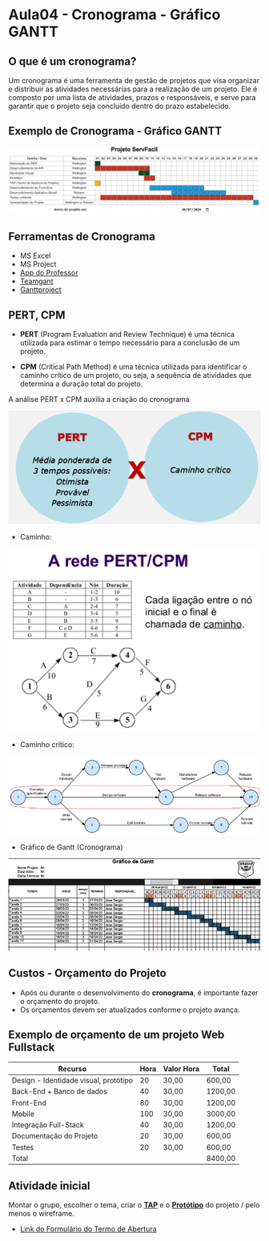 # Aula04 - Cronograma - Gráfico GANTT

## O que é um cronograma?
Um cronograma é uma ferramenta de gestão de projetos que visa organizar e distribuir as atividades necessárias para a realização de um projeto. Ele é composto por uma lista de atividades, prazos e responsáveis, e serve para garantir que o projeto seja concluído dentro do prazo estabelecido.

## Exemplo de Cronograma - Gráfico GANTT
![Cronograma](./cronograma.png)

## Ferramentas de Cronograma
- MS Excel
- MS Project
- [App do Professor](https://wellifabio.github.io/gantt/)
- [Teamgant](https://www.teamgantt.com/)
- [Ganttproject](https://www.ganttproject.biz/)

## PERT, CPM

- **PERT** (Program Evaluation and Review Technique) é uma técnica utilizada para estimar o tempo necessário para a conclusão de um projeto.

- **CPM** (Critical Path Method) é uma técnica utilizada para identificar o caminho crítico de um projeto, ou seja, a sequência de atividades que determina a duração total do projeto.

A análise PERT x CPM auxilia a criação do cronograma

![](pert_cpm.png)

- Caminho:

![](caminho.png)

- Caminho crítico:

![](caminho_critico.png)

- Gráfico de Gantt (Cronograma)

![](gantt1.png)

## Custos - Orçamento do Projeto
- Após ou durante o desenvolvimento do **cronograma**, é importante fazer o orçamento do projeto.
- Os orçamentos devem ser atualizados conforme o projeto avança.

## Exemplo de orçamento de um projeto Web Fullstack

|Recurso|Hora|Valor Hora|Total|
|-|-|-|-|
|Design - Identidade visual, protótipo|20|30,00|600,00|
|Back-End + Banco de dados|40|30,00|1200,00|
|Front-End|80|30,00|1200,00|
|Mobile|100|30,00|3000,00|
|Integração Full-Stack|40|30,00|1200,00|
|Documentação do Projeto|20|30,00|600,00|
|Testes|20|30,00|600,00|
|Total|||8400,00|

## Atividade inicial
Montar o grupo, escolher o tema, criar o **[TAP](../aula02/TAP.md)** e o **[Protótipo](../aula02)** do projeto / pelo menos o wireframe.
- [Link do Formulário do Termo de Abertura](https://docs.google.com/forms/d/e/1FAIpQLScbZSLgh22Zj8rhS9_by_9_0HzmbsG6MxcHlfmlphHFdqo52w/viewform?usp=sf_link)